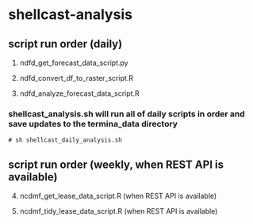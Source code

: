 # shellcast-analysis


## script run order (daily)

1. ndfd_get_forecast_data_script.py

2. ndfd_convert_df_to_raster_script.R

3. ndfd_analyze_forecast_data_script.R

### shellcast_analysis.sh will run all of daily scripts in order and save updates to the termina\_data directory

```
# sh shellcast_daily_analysis.sh

```

## script run order (weekly, when REST API is available)

4. ncdmf_get_lease_data_script.R (when REST API is available)

5. ncdmf_tidy_lease_data_script.R (when REST API is available)

 
